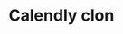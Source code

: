 ---
title: Calendly clon
desc: vamos a crear una aplicación de manejo de inventarios con Node.js, MySQL y Angular!  En esta serie de videos, y entradas de blogs, te guiaré paso a paso a través del proceso de crear una aplicación completa desde cero hasta producción.
stack: ['react', 'postgresql', 'nodejs', 'ts']
thumbnail: https://martech.zone/ezoimgfmt/exd84vez8fu.exactdn.com/wp-content/uploads/2021/12/calendly-scheduling-widget.png?ezimgfmt=rs%3Adevice%2Frscb1-1&lossy=1&ssl=1&strip=all
---